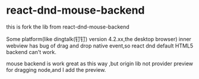 # react-dnd-mouse-backend
this is fork the lib from react-dnd-mouse-backend

Some platform(like dingtalk(钉钉) version 4.2.xx,the desktop browser) inner webview has bug of drag and drop native event,so react dnd default HTML5 backend can't work.

mouse backend is work great as this way ,but origin lib not provider preview for dragging node,and I add the preview.

